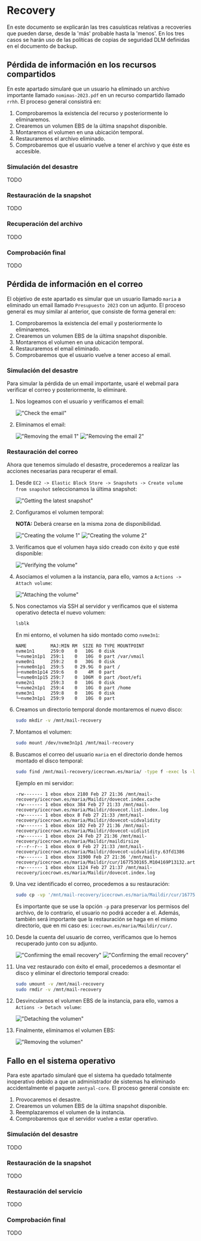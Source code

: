 # Recovery

En este documento se explicarán las tres casuísticas relativas a recoveries que pueden darse, desde la 'más' probable hasta la 'menos'. En los tres casos se harán uso de las políticas de copias de seguridad DLM definidas en el documento de backup.

## Pérdida de información en los recursos compartidos

En este apartado simularé que un usuario ha eliminado un archivo importante llamado `nomimas-2023.pdf` en un recurso compartido llamado `rrhh`. El proceso general consistirá en:

1. Comprobaremos la existencia del recurso y posteriormente lo eliminaremos.
2. Crearemos un volumen EBS de la última snapshot disponible.
3. Montaremos el volumen en una ubicación temporal.
4. Restauraremos el archivo eliminado.
5. Comprobaremos que el usuario vuelve a tener el archivo y que éste es accesible.

### Simulación del desastre

TODO


### Restauración de la snapshot

TODO

### Recuperación del archivo

TODO

### Comprobación final

TODO

## Pérdida de información en el correo

El objetivo de este apartado es simular que un usuario llamado `maria` a eliminado un email llamado `Presupuesto 2023` con un adjunto. El proceso general es muy similar al anterior, que consiste de forma general en:

1. Comprobaremos la existencia del email y posteriormente lo eliminaremos.
2. Crearemos un volumen EBS de la última snapshot disponible.
3. Montaremos el volumen en una ubicación temporal.
4. Restauraremos el email eliminado.
5. Comprobaremos que el usuario vuelve a tener acceso al email.

### Simulación del desastre

Para simular la pérdida de un email importante, usaré el webmail para verificar el correo y posteriormente, lo eliminaré.

1. Nos logeamos con el usuario y verificamos el email:

    !["Check the email"](images/aws/recovery-mail_disaster-1.png "Check the email")

2. Eliminamos el email:

    !["Removing the email 1"](images/aws/recovery-mail_disaster-2.png "Removing the email 1")
    !["Removing the email 2"](images/aws/recovery-mail_disaster-3.png "Removing the email 2")

### Restauración del correo

Ahora que tenemos simulado el desastre, procederemos a realizar las acciones necesarias para recuperar el email.

1. Desde `EC2 -> Elastic Block Store -> Snapshots -> Create volume from snapshot` seleccionamos la última snapshot:

    !["Getting the latest snapshot"](images/aws/recovery-mail_snapshot-1.png "Getting the latest snapshot")

2. Configuramos el volumen temporal:

    **NOTA:** Deberá crearse en la misma zona de disponibilidad.

    !["Creating the volume 1"](images/aws/recovery-mail_snapshot-2.png "Creating the volume 1")
    !["Creating the volume 2"](images/aws/recovery-mail_snapshot-3.png "Creating the volume 2")

3. Verificamos que el volumen haya sido creado con éxito y que esté disponible:

    !["Verifying the volume"](images/aws/recovery-mail_snapshot-4.png "Verifying the volume")

4. Asociamos el volumen a la instancia, para ello, vamos a `Actions -> Attach volume`:

    !["Attaching the volume"](images/aws/recovery-mail_snapshot-5.png "Attaching the volume")

5. Nos conectamos vía SSH al servidor y verificamos que el sistema operativo detecta el nuevo volumen:

    ```sh
    lsblk
    ```

    En mi entorno, el volumen ha sido montado como `nvme3n1`:

    ```text
    NAME         MAJ:MIN RM  SIZE RO TYPE MOUNTPOINT
    nvme1n1      259:0    0   10G  0 disk
    └─nvme1n1p1  259:1    0   10G  0 part /var/vmail
    nvme0n1      259:2    0   30G  0 disk
    ├─nvme0n1p1  259:5    0 29.9G  0 part /
    ├─nvme0n1p14 259:6    0    4M  0 part
    └─nvme0n1p15 259:7    0  106M  0 part /boot/efi
    nvme2n1      259:3    0   10G  0 disk
    └─nvme2n1p1  259:4    0   10G  0 part /home
    nvme3n1      259:8    0   10G  0 disk
    └─nvme3n1p1  259:9    0   10G  0 part
    ```

6. Creamos un directorio temporal donde montaremos el nuevo disco:

    ```sh
    sudo mkdir -v /mnt/mail-recovery
    ```

7. Montamos el volumen:

    ```sh
    sudo mount /dev/nvme3n1p1 /mnt/mail-recovery
    ```

8. Buscamos el correo del usuario `maria` en el directorio donde hemos montado el disco temporal:

    ```sh
    sudo find /mnt/mail-recovery/icecrown.es/maria/ -type f -exec ls -l {} \;
    ```

    Ejemplo en mi servidor:

    ```text
    -rw------- 1 ebox ebox 2180 Feb 27 21:36 /mnt/mail-recovery/icecrown.es/maria/Maildir/dovecot.index.cache
    -rw------- 1 ebox ebox 384 Feb 27 21:33 /mnt/mail-recovery/icecrown.es/maria/Maildir/dovecot.list.index.log
    -rw------- 1 ebox ebox 8 Feb 27 21:33 /mnt/mail-recovery/icecrown.es/maria/Maildir/dovecot-uidvalidity
    -rw------- 1 ebox ebox 102 Feb 27 21:36 /mnt/mail-recovery/icecrown.es/maria/Maildir/dovecot-uidlist
    -rw------- 1 ebox ebox 24 Feb 27 21:36 /mnt/mail-recovery/icecrown.es/maria/Maildir/maildirsize
    -r--r--r-- 1 ebox ebox 0 Feb 27 21:33 /mnt/mail-recovery/icecrown.es/maria/Maildir/dovecot-uidvalidity.63fd1386
    -rw------- 1 ebox ebox 31900 Feb 27 21:36 '/mnt/mail-recovery/icecrown.es/maria/Maildir/cur/1677530165.M104169P13132.arthas,S=31900,W=32366:2,S'
    -rw------- 1 ebox ebox 1124 Feb 27 21:37 /mnt/mail-recovery/icecrown.es/maria/Maildir/dovecot.index.log
    ```

9. Una vez identificado el correo, procedemos a su restauración:

    ```sh
    sudo cp -vp '/mnt/mail-recovery/icecrown.es/maria/Maildir/cur/1677530165.M104169P13132.arthas,S=31900,W=32366:2,S' /var/vmail/icecrown.es/maria/Maildir/cur/
    ```

    Es importante que se use la opción `-p` para preservar los permisos del archivo, de lo contrario, el usuario no podrá acceder a el. Además, también será importante que la restauración se haga en el mismo directorio, que en mi caso es: `icecrown.es/maria/Maildir/cur/`.

10. Desde la cuenta del usuario de correo, verificamos que lo hemos recuperado junto con su adjunto.

    !["Confirming the email recovery"](images/aws/recovery-mail_restoration.png "Confirming the email recovery")
    !["Confirming the email recovery"](images/aws/recovery-mail_restoration-2.png "Confirming the email recovery")

11. Una vez restaurado con éxito el email, procedemos a desmontar el disco y eliminar el directorio temporal creado:

    ```sh
    sudo umount -v /mnt/mail-recovery
    sudo rmdir -v /mnt/mail-recovery
    ```

12. Desvinculamos el volumen EBS de la instancia, para ello, vamos a `Actions -> Detach volume`:

    !["Detaching the volumen"](images/aws/recovery-mail_detach.png "Detaching the volumen")

13. Finalmente, eliminamos el volumen EBS:

    !["Removing the volumen"](images/aws/recovery-mail_volumen-remove.png "Removing the volumen")

## Fallo en el sistema operativo

Para este apartado simularé que el sistema ha quedado totalmente inoperativo debido a que un administrador de sistemas ha eliminado accidentalmente el paquete `zentyal-core`. El proceso general consiste en:

1. Provocaremos el desastre.
2. Crearemos un volumen EBS de la última snapshot disponible.
3. Reemplazaremos el volumen de la instancia.
4. Comprobaremos que el servidor vuelve a estar operativo.

### Simulación del desastre

TODO

### Restauración de la snapshot

TODO

### Restauración del servicio

TODO

### Comprobación final

TODO

